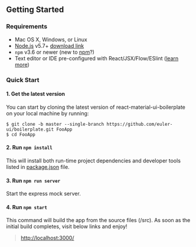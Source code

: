 ## Getting Started

### Requirements
  * Mac OS X, Windows, or Linux
  * [Node.js](https://nodejs.org/) v5.7+ [download link](https://nodejs.org/en/download/stable/)
  * `npm` v3.6 or newer (new to [npm](https://docs.npmjs.com/)?)
  * Text editor or IDE pre-configured with React/JSX/Flow/ESlint ([learn more](./how-to-configure-text-editors.md))

### Quick Start

#### 1. Get the latest version

You can start by cloning the latest version of react-material-ui-boilerplate on your
local machine by running:

```shell
$ git clone -b master --single-branch https://github.com/euler-ui/boilerplate.git FooApp
$ cd FooApp
```

#### 2. Run `npm install`
This will install both run-time project dependencies and developer tools listed
in [package.json](./package.json) file.

#### 3. Run `npm run server`  
Start the express mock server.

#### 4. Run `npm start`
This command will build the app from the source files (/src). As soon as the initial build completes, visit below links and enjoy!
> [http://localhost:3000/](http://localhost:3000/)
